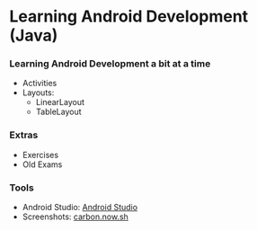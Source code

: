 # Learning Android Development (Java)

### Learning Android Development a bit at a time

- Activities
- Layouts:
  - LinearLayout
  - TableLayout

### Extras

- Exercises
- Old Exams

### Tools

- Android Studio: [Android Studio](https://developer.android.com/studio)
- Screenshots: [carbon.now.sh](https://carbon.now.sh/)
